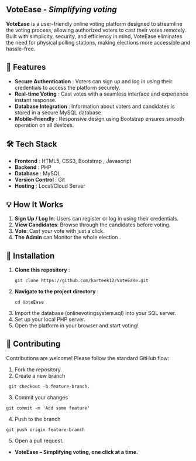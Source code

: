 ## VoteEase - _Simplifying voting_
**VoteEase** is a user-friendly online voting platform designed to streamline the voting process, allowing authorized voters to cast their votes remotely. Built with simplicity, security, and efficiency in mind, VoteEase eliminates the need for physical polling stations, making elections more accessible and hassle-free.
## 🚀 Features
* **Secure Authentication** : Voters can sign up and log in using their credentials to access the platform securely.
* **Real-time Voting** : Cast votes with a seamless interface and experience instant response.
* **Database Integration** : Information about voters and candidates is stored in a secure MySQL database.
* **Mobile-Friendly** : Responsive design using Bootstrap ensures smooth operation on all devices.
## 🛠️ Tech Stack
* **Frontend** : HTML5, CSS3, Bootstrap , Javascript
* **Backend** : PHP
* **Database** : MySQL
* **Version Control** : Git
* **Hosting** : Local/Cloud Server
## 💡 How It Works
1) **Sign Up / Log In**: Users can register or log in using their credentials.
2) **View Candidates**: Browse through the candidates before voting.
3) **Vote**: Cast your vote with just a click.
4) **The Admin** can Monitor the whole election .
## 🔧 Installation
1) **Clone this repository** :
   ```
   git clone https://github.com/karteek12/VoteEase.git
   ```
2) **Navigate to the project directory** :
   ```
   cd VoteEase
   ```
3) Import the database (onlinevotingsystem.sql) into your SQL server.
4) Set up your local PHP server.
5) Open the platform in your browser and start voting!
## 🤝 Contributing
Contributions are welcome! Please follow the standard GitHub flow:
1) Fork the repository.
2) Create a new branch
```
 git checkout -b feature-branch.
```
3) Commit your changes
```
git commit -m 'Add some feature'
```
4) Push to the branch
```
git push origin feature-branch
```
5) Open a pull request.
* **VoteEase – Simplifying voting, one click at a time.**
